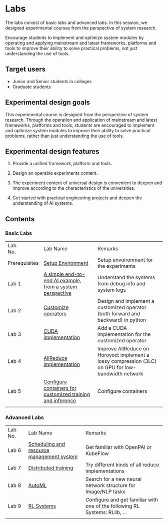 # Labs

The labs consist of basic labs and advanced labs. In this session, we designed experimental courses from the perspective of system research. 

Encourage students to implement and optimize system modules by operating and applying mainstream and latest frameworks, platforms and tools to improve their ability to solve practical problems, not just understanding the use of tools.

## Target users

* Junior and Senior students in colleges
* Graduate students

## Experimental design goals

This experimental course is designed from the perspective of system research. Through the operation and application of mainstream and latest frameworks, platforms and tools, students are encouraged to implement and optimize system modules to improve their ability to solve practical problems, rather than just understanding the use of tools.

## Experimental design features

1. Provide a unified framework, platform and tools.
   
2. Design an operable experiments content.
   
3. The experiment content of universal design is convenient to deepen and improve according to the characteristics of the universities.
   
4. Get started with practical engineering projects and deepen the understanding of AI systems.
   
## Contents

### Basic Labs

||||
|---|---|---|
|<div style="width:50px">Lab No.</div>|Lab Name|Remarks|
|Prerequisites|[Setup Environment](./Prerequisites.md)| Setup envoironment for the experiments |
|Lab 1|[A simple end-to-end AI example, <br>from a system perspective](./BasicLabs/Lab1/README.md)|Understand the systems from debug info and system logs|
|Lab 2|[Customize operators](./BasicLabs/Lab2/README.md)|Design and implement a customized operator (both forward and backward) in python|
|Lab 3|[CUDA implementation](./BasicLabs/Lab3/README.md)|Add a CUDA implementation for the customized operator|
|Lab 4|[AllReduce implementation](./BasicLabs/Lab4/README.md)|Improve AllReduce on Horovod: implement a lossy compression (3LC) on GPU for low-bandwidth network|
|Lab 5|[Configure containers for customized training and inference](./BasicLabs/Lab5/README.md)|Configure containers|
||||


### Advanced Labs

||||
|---|---|---|
|<div style="width:50px">Lab No.</div>|Lab Name|Remarks|
|Lab 6|[Scheduling and resource management system](./AdvancedLabs/Lab6/README.md)|Get familiar with OpenPAI or KubeFlow|
|Lab 7|[Distributed training](./AdvancedLabs/Lab7/README.md)|Try different kinds of all reduce implementations|
|Lab 8|[AutoML](./AdvancedLabs/Lab8/README.md)|Search for a new neural network structure for Image/NLP tasks|
|Lab 9|[RL Systems](./AdvancedLabs/Lab9/README.md)|Configure and get familiar with one of the following RL Systems: RLlib, …|
||||